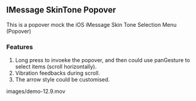 ## IMessage SkinTone Popover

This is a popover mock the iOS iMessage Skin Tone Selection Menu (Popover)

### Features
1. Long press to invoeke the popover, and then could use panGesture to select items (scroll horizontally).
2. Vibration feedbacks during scroll.
3. The arrow style could be customised.

images/demo-12.9.mov
